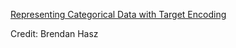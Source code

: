 [Representing Categorical Data with Target Encoding](https://brendanhasz.github.io/2019/03/04/target-encoding#cross-fold-target-encoding)

Credit: Brendan Hasz
